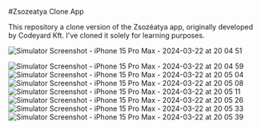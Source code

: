 #Zsozeatya Clone App

This repository a clone version of the Zsozéatya app, originally developed by Codeyard Kft.
I've cloned it solely for learning purposes.

![Simulator Screenshot - iPhone 15 Pro Max - 2024-03-22 at 20 04 51](https://github.com/kyletaylor94/ZsozeApp/assets/113541369/c388c0f2-498e-49f4-bbe2-7d2a41225499)


![Simulator Screenshot - iPhone 15 Pro Max - 2024-03-22 at 20 04 59](https://github.com/kyletaylor94/ZsozeApp/assets/113541369/11daf1cd-c87a-4222-b390-497ce1833ae4)
![Simulator Screenshot - iPhone 15 Pro Max - 2024-03-22 at 20 05 04](https://github.com/kyletaylor94/ZsozeApp/assets/113541369/d6ee37bd-a5eb-413d-8747-25a4e185b5c9)
![Simulator Screenshot - iPhone 15 Pro Max - 2024-03-22 at 20 05 08](https://github.com/kyletaylor94/ZsozeApp/assets/113541369/1fc5e3ea-d436-489f-b322-de77e78ce589)
![Simulator Screenshot - iPhone 15 Pro Max - 2024-03-22 at 20 05 11](https://github.com/kyletaylor94/ZsozeApp/assets/113541369/0f2e9822-edee-4fcc-90f9-a6daa40f93b2)
![Simulator Screenshot - iPhone 15 Pro Max - 2024-03-22 at 20 05 26](https://github.com/kyletaylor94/ZsozeApp/assets/113541369/35039155-a128-4fbd-8e2a-5fe8818eb388)
![Simulator Screenshot - iPhone 15 Pro Max - 2024-03-22 at 20 05 33](https://github.com/kyletaylor94/ZsozeApp/assets/113541369/fb932f77-dde0-4336-9514-5e2b69feac54)
![Simulator Screenshot - iPhone 15 Pro Max - 2024-03-22 at 20 05 39](https://github.com/kyletaylor94/ZsozeApp/assets/113541369/c22c0620-9444-47b9-92d8-0757349aab81)
